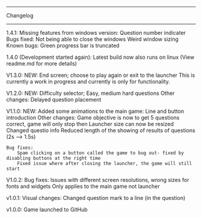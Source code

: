 *********************
Changelog
*********************

1.4.1:
    Missing features from windows version:
        Question number indicater
    Bugs fixed:
        Not being able to close the windows
        Weird window sizing
    Known bugs:
        Green progress bar is truncated

1.4.0 (Development started again):
    Latest build now also runs on linux (View readme.md for more details)
    

V1.3.0:
    NEW: End screen; choose to play again or exit to the launcher
    This is currently a work in progress and currently is only for functionality. 

V1.2.0:
    NEW: Difficulty selector; Easy, medium hard questions
    Other changes:
        Delayed question placement

V1.1.0:
    NEW: Added some animations to the main game:
        Line and button introduction
    Other changes:
        Game objective is now to get 5 questions correct, game will only stop then
        Launcher size can now be resized
        Changed questio info
        Reduced length of the showing of results of questions (2s --> 1.5s)

    Bug fixes:
        Spam clicking on a button called the game to bug out- fixed by disabling buttons at the right time
        Fixed issue where after closing the launcher, the game will still start

V1.0.2:
    Bug fixes:
        Issues with different screen resolutions, wrong sizes for fonts and widgets
            Only applies to the main game not launcher

v1.0.1:
    Visual changes:
        Changed question mark to a line (in the question)

v1.0.0:
    Game launched to GitHub
